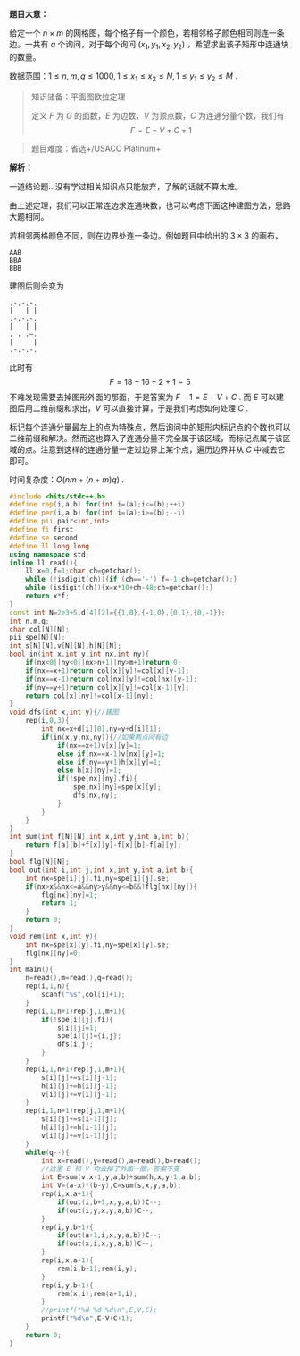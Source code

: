 **题目大意：**

给定一个 $n\times m$ 的网格图，每个格子有一个颜色，若相邻格子颜色相同则连一条边。一共有 $q$ 个询问，对于每个询问 $(x_1,y_1,x_2,y_2)$ ，希望求出该子矩形中连通块的数量。

数据范围：$1\le n,m,q\le 1000,1\le x_1\le x_2\le N,1\le y_1\le y_2\le M$ .

> 知识储备：平面图欧拉定理
>
> 定义 $F$ 为 $G$ 的面数，$E$ 为边数，$V$ 为顶点数，$C$ 为连通分量个数，我们有
> $$
> F=E-V+C+1
> $$

> 题目难度：省选+/USACO Platinum+

**解析：**

一道结论题...没有学过相关知识点只能放弃，了解的话就不算太难。

由上述定理，我们可以正常连边求连通块数，也可以考虑下面这种建图方法，思路大题相同。

若相邻两格颜色不同，则在边界处连一条边。例如题目中给出的 $3\times 3$ 的画布，

```
AAB
BBA
BBB
```

建图后则会变为

```
.-.-.-.
|   | |
.-.-.-.
|   | |
. . .—.
|     |
.-.-.-.
```

此时有
$$
F=18-16+2+1=5
$$
不难发现需要去掉图形外面的那面，于是答案为 $F-1=E-V+C$ . 而 $E$ 可以建图后用二维前缀和求出，$V$ 可以直接计算，于是我们考虑如何处理 $C$ .

标记每个连通分量最左上的点为特殊点，然后询问中的矩形内标记点的个数也可以二维前缀和解决。然而这也算入了连通分量不完全属于该区域，而标记点属于该区域的点。注意到这样的连通分量一定过边界上某个点，遍历边界并从 $C$ 中减去它即可。

时间复杂度：$O(nm+(n+m)q)$ .

```cpp
#include <bits/stdc++.h>
#define rep(i,a,b) for(int i=(a);i<=(b);++i)
#define per(i,a,b) for(int i=(a);i>=(b);--i)
#define pii pair<int,int>
#define fi first
#define se second
#define ll long long
using namespace std;
inline ll read(){
    ll x=0,f=1;char ch=getchar();
    while (!isdigit(ch)){if (ch=='-') f=-1;ch=getchar();}
    while (isdigit(ch)){x=x*10+ch-48;ch=getchar();}
    return x*f;
}
const int N=2e3+5,d[4][2]={{1,0},{-1,0},{0,1},{0,-1}};
int n,m,q;
char col[N][N];
pii spe[N][N];
int s[N][N],v[N][N],h[N][N];
bool in(int x,int y,int nx,int ny){
    if(nx<0||ny<0||nx>n+1||ny>m+1)return 0;
    if(nx==x+1)return col[x][y]!=col[x][y-1];
    if(nx==x-1)return col[nx][y]!=col[nx][y-1];
    if(ny==y+1)return col[x][y]!=col[x-1][y];
    return col[x][ny]!=col[x-1][ny];
}
void dfs(int x,int y){//建图
    rep(i,0,3){
        int nx=x+d[i][0],ny=y+d[i][1];
        if(in(x,y,nx,ny)){//如果两点间有边
            if(nx==x+1)v[x][y]=1;
            else if(nx==x-1)v[nx][y]=1;
            else if(ny==y+1)h[x][y]=1;
            else h[x][ny]=1;
            if(!spe[nx][ny].fi){
                spe[nx][ny]=spe[x][y];
                dfs(nx,ny);
            }
        }
    }
}
int sum(int f[N][N],int x,int y,int a,int b){
    return f[a][b]+f[x][y]-f[x][b]-f[a][y];
}
bool flg[N][N];
bool out(int i,int j,int x,int y,int a,int b){
    int nx=spe[i][j].fi,ny=spe[i][j].se;
    if(nx>x&&nx<=a&&ny>y&&ny<=b&&!flg[nx][ny]){
        flg[nx][ny]=1;
        return 1;
    }
    return 0;
}
void rem(int x,int y){
    int nx=spe[x][y].fi,ny=spe[x][y].se;
    flg[nx][ny]=0;
}
int main(){
    n=read(),m=read(),q=read();
    rep(i,1,n){
        scanf("%s",col[i]+1);
    }
    rep(i,1,n+1)rep(j,1,m+1){
        if(!spe[i][j].fi){
            s[i][j]=1;
            spe[i][j]={i,j};
            dfs(i,j);
        }
    }
    rep(i,1,n+1)rep(j,1,m+1){
        s[i][j]+=s[i][j-1];
        h[i][j]+=h[i][j-1];
        v[i][j]+=v[i][j-1];
    }
    rep(i,1,n+1)rep(j,1,m+1){
        s[i][j]+=s[i-1][j];
        h[i][j]+=h[i-1][j];
        v[i][j]+=v[i-1][j];
    }
    while(q--){
        int x=read(),y=read(),a=read(),b=read();
        //这里 E 和 V 均去掉了外面一圈，答案不变
        int E=sum(v,x-1,y,a,b)+sum(h,x,y-1,a,b);
        int V=(a-x)*(b-y),C=sum(s,x,y,a,b);
        rep(i,x,a+1){
            if(out(i,b+1,x,y,a,b))C--;
            if(out(i,y,x,y,a,b))C--;
        }
        rep(i,y,b+1){
            if(out(a+1,i,x,y,a,b))C--;
            if(out(x,i,x,y,a,b))C--;
        }
        rep(i,x,a+1){
            rem(i,b+1);rem(i,y);
        }
        rep(i,y,b+1){
            rem(x,i);rem(a+1,i);
        }
        //printf("%d %d %d\n",E,V,C);
        printf("%d\n",E-V+C+1);
    }
    return 0;
}
```



